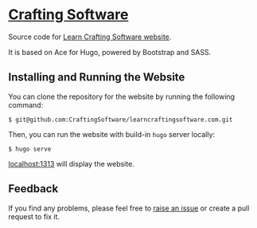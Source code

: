 # [Crafting Software](https://learncraftingsoftware.com)

Source code for [Learn Crafting Software website](https://learncraftingsoftware.com).

It is based on Ace for Hugo, powered by Bootstrap and SASS. 

## Installing and Running the Website

You can clone the repository for the website by running the following command:

```
$ git@github.com:CraftingSoftware/learncraftingsoftware.com.git
```

Then, you can run the website with build-in `hugo` server locally:

```
$ hugo serve
```

[localhost:1313](http://localhost:1313) will display the website.

## Feedback

If you find any problems, please feel free to [raise an issue](https://github.com/CraftingSoftware/learncraftingsoftware.com/issues/new) or create a pull request to fix it.



